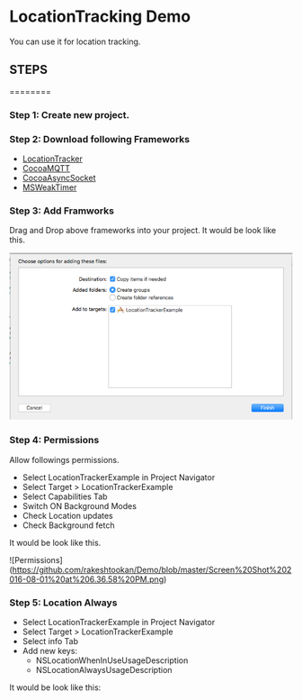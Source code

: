 LocationTracking Demo
=====================

You can use it for location tracking.

## STEPS
========

### Step 1: Create new project.
### Step 2: Download following Frameworks

* [LocationTracker]()
* [CocoaMQTT]()
* [CocoaAsyncSocket]()
* [MSWeakTimer]()

### Step 3: Add Framworks

Drag and Drop above frameworks into your project. It would be look like this.

![Drag](https://github.com/rakeshtookan/Demo/blob/master/Screen%20Shot%202016-08-01%20at%205.51.09%20PM.png)

### Step 4: Permissions

Allow followings permissions.
* Select LocationTrackerExample in Project Navigator
* Select Target > LocationTrackerExample
* Select Capabilities Tab
* Switch ON Background Modes
* Check Location updates
* Check Background fetch

It would be look like this.

![Permissions] (https://github.com/rakeshtookan/Demo/blob/master/Screen%20Shot%202016-08-01%20at%206.36.58%20PM.png)

### Step 5: Location Always

* Select LocationTrackerExample in Project Navigator
* Select Target > LocationTrackerExample
* Select info Tab
* Add new keys: 
  * NSLocationWhenInUseUsageDescription
  * NSLocationAlwaysUsageDescription

It would be look like this:

  
